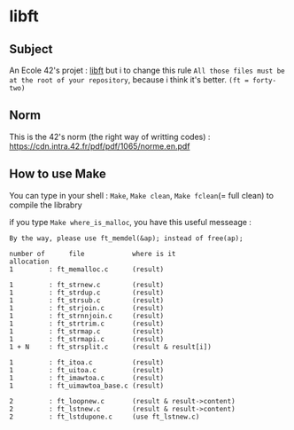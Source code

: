 libft
=====

Subject
-------

An Ecole 42's projet : [libft](https://cdn.intra.42.fr/pdf/pdf/775/libft.en.pdf) but i to change this rule `All those files must be at the root of your repository`, because i think it's better. `(ft = forty-two)`

Norm
----

This is the 42's norm (the right way of writting codes) : https://cdn.intra.42.fr/pdf/pdf/1065/norme.en.pdf

How to use Make
---------------

You can type in your shell : `Make`, `Make clean`, `Make fclean`(= full clean) to compile the librabry

if you type `Make where_is_malloc`, you have this useful messeage :
```
By the way, please use ft_memdel(&ap); instead of free(ap);

number of      file            where is it
allocation
1         : ft_memalloc.c      (result)

1         : ft_strnew.c        (result)
1         : ft_strdup.c        (result)
1         : ft_strsub.c        (result)
1         : ft_strjoin.c       (result)
1         : ft_strnnjoin.c     (result)
1         : ft_strtrim.c       (result)
1         : ft_strmap.c        (result)
1         : ft_strmapi.c       (result)
1 + N     : ft_strsplit.c      (result & result[i])

1         : ft_itoa.c          (result)
1         : ft_uitoa.c         (result)
1         : ft_imawtoa.c       (result)
1         : ft_uimawtoa_base.c (result)

2         : ft_loopnew.c       (result & result->content)
2         : ft_lstnew.c        (result & result->content)
2         : ft_lstdupone.c     (use ft_lstnew.c)
```
